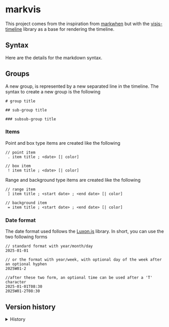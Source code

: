# markvis

This project comes from the inspiration from [markwhen](https://markwhen.com/) but with the [visjs-timeline](https://visjs.org/) library as a base for rendering the timeline.

## Syntax
Here are the details for the markdown syntax.

## Groups
A new group, is represented by a new separated line in the timeline. The syntax to create a new group is the following

```
# group title

## sub-group title

### subsub-group title
```

### Items
Point and box type items are created like the following
```
// point item
 . item title ; <date> [| color]
```

```
// box item
 ! item title ; <date> [| color]
```

Range and background type items are created like the following
```
// range item
 ] item title ; <start date> ; <end date> [| color]
```

```
// background item
 = item title ; <start date> ; <end date> [| color]
```

### Date format
The date format used follows the [Luxon.js](https://moment.github.io/luxon/#/parsing) library.
In short, you can use the two following forms
```
// standard format with year/month/day
2025-01-01

// or the format with year/week, with optional day of the week after an optional hyphen
2025W01-2

//after these two form, an optional time can be used after a 'T' character
2025-01-01T08:30
2025W01-2T08:30
```

## Version history

<details>
<summary>History</summary>
v0.1 first usable version
</details>